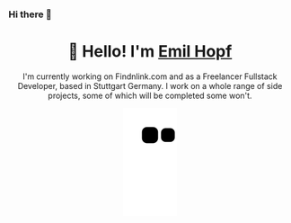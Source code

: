 ### Hi there 👋

<h1 align="center">
  👋 Hello! I'm <a href="https://www.findnlink.com/de/member/emil" target="_blank">Emil Hopf</a>
</h1>

<p align="center">
  I'm currently working on Findnlink.com and as a Freelancer Fullstack Developer, based in Stuttgart Germany. 
  I work on a whole range of side projects, some of which will be completed some won't.
</p>

<p align="center">
  <img src="https://github.com/jaemil/jaemil/blob/output/github-contribution-snake.svg" alt="My Contributions Graph" />
</p>
